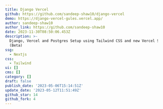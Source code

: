 ```yaml
---
title: Django Vercel
github: https://github.com/sandeep-shaw10/django-vercel
demo: https://django-vercel-gules.vercel.app/
author: sandeep-shaw10
author_link: https://github.com/sandeep-shaw10
date: 2023-11-30T08:50:06.453Z
description: >-
  Django, Vercel and Postgres Setup using Tailwind CSS and new Vercel Storage
  (Beta)
ssg:
  - Nextjs
css:
  - Tailwind
ui: []
cms: []
category: []
draft: false
publish_date: '2023-05-06T15:14:51Z'
update_date: '2023-05-12T11:51:49Z'
github_star: 14
github_fork: 4
---
```

